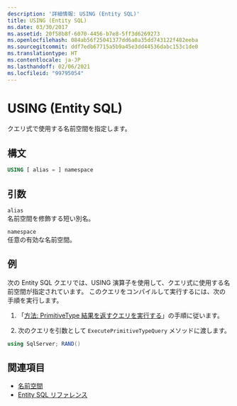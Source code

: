 ```yaml
---
description: '詳細情報: USING (Entity SQL)'
title: USING (Entity SQL)
ms.date: 03/30/2017
ms.assetid: 20f58b8f-6070-4456-b7e8-5ff3d6269273
ms.openlocfilehash: 084ab56f25041377dd6a0a35dd743122f482eeba
ms.sourcegitcommit: ddf7edb67715a5b9a45e3dd44536dabc153c1de0
ms.translationtype: HT
ms.contentlocale: ja-JP
ms.lasthandoff: 02/06/2021
ms.locfileid: "99795054"
---
```

# <a name="using-entity-sql"></a>USING (Entity SQL)

クエリ式で使用する名前空間を指定します。  
  
## <a name="syntax"></a>構文  
  
```sql  
USING [ alias = ] namespace  
```  
  
## <a name="arguments"></a>引数  

 `alias`  
 名前空間を修飾する短い別名。  
  
 `namespace`  
 任意の有効な名前空間。  
  
## <a name="example"></a>例  

 次の Entity SQL クエリでは、USING 演算子を使用して、クエリ式に使用する名前空間が指定されています。 このクエリをコンパイルして実行するには、次の手順を実行します。  
  
1. 「[方法: PrimitiveType 結果を返すクエリを実行する](../how-to-execute-a-query-that-returns-primitivetype-results.md)」の手順に従います。  
  
2. 次のクエリを引数として `ExecutePrimitiveTypeQuery` メソッドに渡します。  
  
```csharp
using SqlServer; RAND()  
```  
  
## <a name="see-also"></a>関連項目

- [名前空間](namespaces-entity-sql.md)
- [Entity SQL リファレンス](entity-sql-reference.md)

